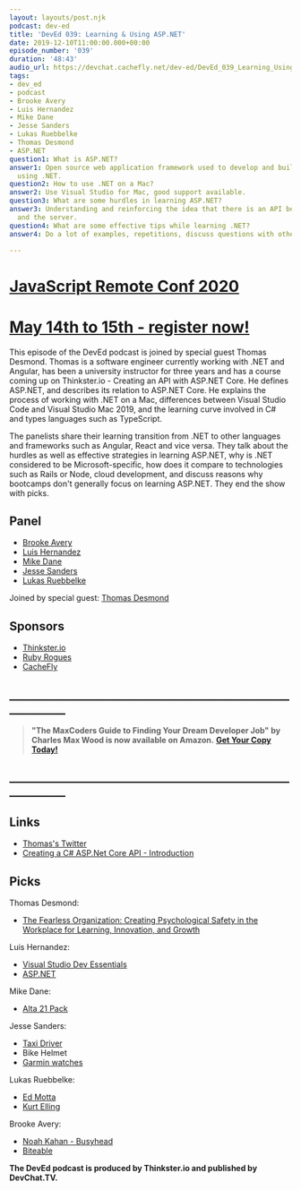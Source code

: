 ```yaml
---
layout: layouts/post.njk
podcast: dev-ed
title: 'DevEd 039: Learning & Using ASP.NET'
date: 2019-12-10T11:00:00.000+00:00
episode_number: '039'
duration: '48:43'
audio_url: https://devchat.cachefly.net/dev-ed/DevEd_039_Learning_Using_ASP_NET.mp3
tags:
- dev_ed
- podcast
- Brooke Avery
- Luis Hernandez
- Mike Dane
- Jesse Sanders
- Lukas Ruebbelke
- Thomas Desmond
- ASP.NET
question1: What is ASP.NET?
answer1: Open source web application framework used to develop and build web apps
  using .NET.
question2: How to use .NET on a Mac?
answer2: Use Visual Studio for Mac, good support available.
question3: What are some hurdles in learning ASP.NET?
answer3: Understanding and reinforcing the idea that there is an API between the application
  and the server.
question4: What are some effective tips while learning .NET?
answer4: Do a lot of examples, repetitions, discuss questions with other students.

---
```

# [JavaScript Remote Conf 2020](https://devchat.tv/conferences/javascript-remote-2020/ "JavaScript Remote Conf 2020")

# [May 14th to 15th - register now!](https://devchat.tv/conferences/javascript-remote-2020/ "JavaScript Remote Conf 2020")

This episode of the DevEd podcast is joined by special guest Thomas Desmond. Thomas is a software engineer currently working with .NET and Angular, has been a university instructor for three years and has a course coming up on Thinkster.io - Creating an API with ASP.NET Core. He defines ASP.NET, and describes its relation to ASP.NET Core. He explains the process of working with .NET on a Mac, differences between Visual Studio Code and Visual Studio Mac 2019, and the learning curve involved in C# and types languages such as TypeScript.

The panelists share their learning transition from .NET to other languages and frameworks such as Angular, React and vice versa. They talk about the hurdles as well as effective strategies in learning ASP.NET, why is .NET considered to be Microsoft-specific, how does it compare to technologies such as Rails or Node, cloud development, and discuss reasons why bootcamps don't generally focus on learning ASP.NET. They end the show with picks.

## Panel

* [Brooke Avery](https://thinkster.io/)
* [Luis Hernandez](https://lambdaschool.com/about)
* [Mike Dane](https://www.mikedane.com/)
* [Jesse Sanders](https://briebug.com/)
* [Lukas Ruebbelke](https://twitter.com/simpulton?lang=en)

Joined by special guest: [Thomas Desmond](https://www.thetombomb.com/)

## Sponsors

* [Thinkster.io](https://thinkster.io/)
* [Ruby Rogues](https://devchat.tv/ruby-rogues/)
* [CacheFly](https://www.cachefly.com/)

## **____________________________________________________________**

> **"The MaxCoders Guide to Finding Your Dream Developer Job" by Charles Max Wood is now available on Amazon.**  [**Get Your Copy Today!**](https://www.amazon.com/gp/product/B081MBL5C9/ref=as_li_ss_tl?ie=UTF8&linkCode=sl1&tag=devchattv-20&linkId=9d61363241636e2546ef46abba198746&language=en_US)

## **____________________________________________________________**

## Links

* [Thomas's Twitter](https://twitter.com/ThomasJDesmond)
* [Creating a C# ASP.Net Core API - Introduction](https://thinkster.io/tutorials/creating-a-c-asp-net-core-api-introduction)

## Picks

Thomas Desmond:

* [The Fearless Organization: Creating Psychological Safety in the Workplace for Learning, Innovation, and Growth](https://www.goodreads.com/en/book/show/40275161-the-fearless-organization)

Luis Hernandez:

* [Visual Studio Dev Essentials](https://visualstudio.microsoft.com/dev-essentials/)
* [ASP.NET](https://dotnet.microsoft.com/apps/aspnet)

Mike Dane:

* [Alta 21 Pack](https://arkadiasupply.co/collections/frontpage/products/alta-21)

Jesse Sanders:

* [Taxi Driver](https://www.imdb.com/title/tt0075314/)
* Bike Helmet
* [Garmin watches](https://buy.garmin.com/en-US/US/wearabletech/wearables/c10001-c10002-p1.html)

Lukas Ruebbelke:

* [Ed Motta](https://en.wikipedia.org/wiki/Ed_Motta)
* [Kurt Elling](https://en.wikipedia.org/wiki/Kurt_Elling)

Brooke Avery:

* [Noah Kahan - Busyhead](https://en.wikipedia.org/wiki/Busyhead)
* [Biteable](https://biteable.com/promo/)

**The DevEd podcast is produced by Thinkster.io and published by DevChat.TV.**